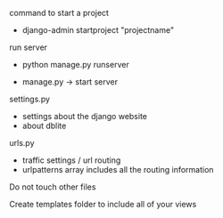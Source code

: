 command to start a project
- django-admin startproject "projectname"

run server
- python manage.py runserver

- manage.py -> start server

settings.py
- settings about the django website
- about dblite

urls.py
- traffic settings / url routing
- urlpatterns array includes all the routing information

Do not touch other files

Create templates folder to include all of your views
